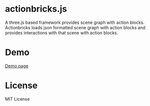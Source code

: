 # actionbricks.js
A three.js based framework provides scene graph with action blocks. Actionbricks loads json formatted scene graph with action blocks and provides interactions with that scene with action blocks.

# Demo
[Demo page](http://hyukmin-kwon.github.io/actionbricks.js/)

# License
MIT License
